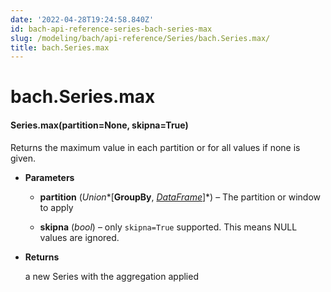 ```yaml
---
date: '2022-04-28T19:24:58.840Z'
id: bach-api-reference-series-bach-series-max
slug: /modeling/bach/api-reference/Series/bach.Series.max/
title: bach.Series.max
---
```


# bach.Series.max


#### Series.max(partition=None, skipna=True)
Returns the maximum value in each partition or for all values if none is given.


* **Parameters**

    
    * **partition** (*Union**[**GroupBy**, *[*DataFrame*](/docs/modeling/bach/api-reference/DataFrame/bach.DataFrame/#bach.DataFrame)*]*) – The partition or window to apply


    * **skipna** (*bool*) – only `skipna=True` supported. This means NULL values are ignored.



* **Returns**

    a new Series with the aggregation applied


<!-- !! processed by numpydoc !! -->
